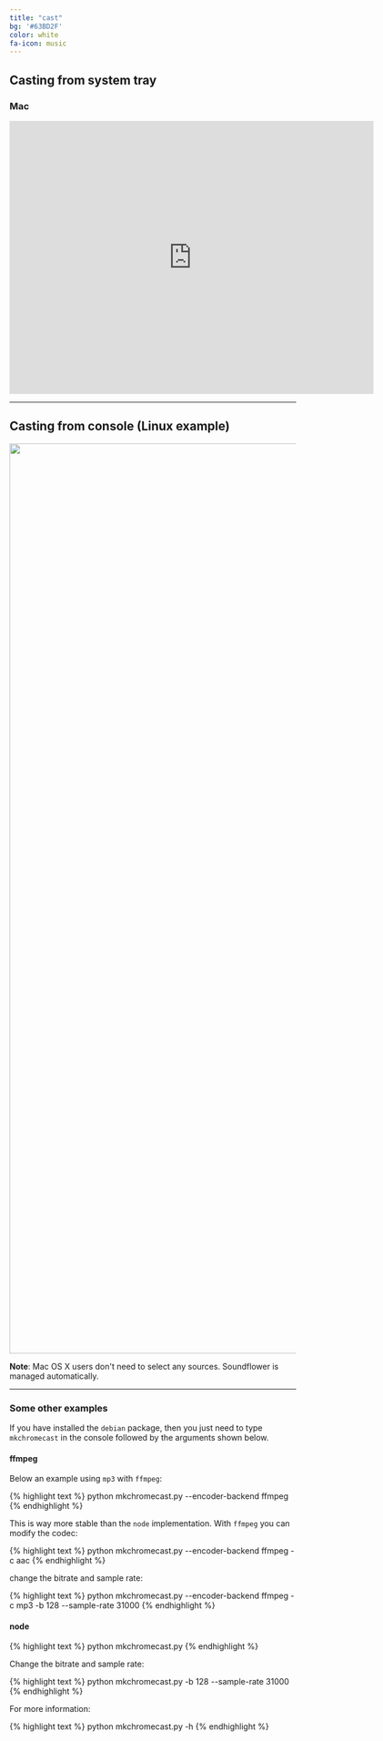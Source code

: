 ```yaml
---
title: "cast"
bg: '#63BD2F'
color: white
fa-icon: music
---
```


## Casting from system tray

### Mac


<center>
<iframe width="640" height="480" src="https://www.youtube.com/embed/d9Qn_LltOjU" frameborder="0" allowfullscreen></iframe>
</center>

---------------------------------

## Casting from console (Linux example)

<center>
<img src="https://raw.githubusercontent.com/muammar/mkchromecast/master/images/mkchromecast_linux.gif" height="1600" width="900" >
</center>

**Note**: Mac OS X users don't need to select any sources. Soundflower is managed
automatically.

---------------------------------

### Some other examples

If you have installed the `debian` package, then you just need to type
`mkchromecast` in the console followed by the arguments shown below.

#### ffmpeg

Below an example using `mp3` with `ffmpeg`:

{% highlight text  %}
python mkchromecast.py --encoder-backend ffmpeg
{% endhighlight %}

This is way more stable than the `node` implementation. With `ffmpeg` you can
modify the codec:

{% highlight text  %}
python mkchromecast.py --encoder-backend ffmpeg -c aac
{% endhighlight %}

change the bitrate and sample rate:

{% highlight text  %}
python mkchromecast.py --encoder-backend ffmpeg -c mp3 -b 128 --sample-rate 31000
{% endhighlight %}

#### node

{% highlight text  %}
python mkchromecast.py
{% endhighlight %}

Change the bitrate and sample rate:

{% highlight text  %}
python mkchromecast.py -b 128 --sample-rate 31000
{% endhighlight %}

For more information:

{% highlight text  %}
python mkchromecast.py -h
{% endhighlight %}
